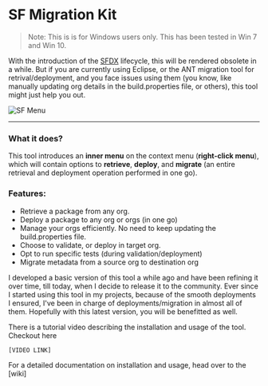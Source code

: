 # SF Migration Kit

> Note: This is is for Windows users only. This has been tested in Win 7 and Win 10.

With the introduction of the [SFDX](https://www.salesforce.com/products/platform/products/salesforce-dx/) lifecycle, 
this will be rendered obsolete in a while. 
But if you are currently using Eclipse, or the ANT migration tool for retrival/deployment, and you face issues using them 
(you know, like manually updating org details in the build.properties file, or others), this tool might just help you out.

![SF Menu](cloudcyborg/sf-migration-kit/blob/media/Images/sf-menu.jpg?raw=true)

---

### What it does?

This tool introduces an **inner menu** on the context menu (**right-click menu**), which will contain options to **retrieve**, 
**deploy**, and **migrate** (an entire retrieval and deployment operation performed in one go). 

### Features:

* Retrieve a package from any org. 
* Deploy a package to any org or orgs (in one go)
* Manage your orgs efficiently. No need to keep updating the build.properties file. 
* Choose to validate, or deploy in target org. 
* Opt to run specific tests (during validation/deployment)
* Migrate metadata from a source org to destination org

		
I developed a basic version of this tool a while ago and have been refining it over time, till today, when I decide to release it 
to the community. Ever since I started using this tool in my projects, because of the smooth deployments I ensured, I've been in 
charge of deployments/migration in almost all of them. Hopefully with this latest version, you will be benefitted as well. 	
	
There is a tutorial video describing the installation and usage of the tool. Checkout here
	
	[VIDEO LINK]

For a detailed documentation on installation and usage, head over to the [wiki]	